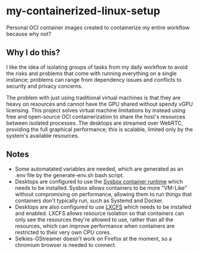 # my-containerized-linux-setup
Personal OCI container images created to containerize my entire workflow because why not?

## Why I do this?
I like the idea of isolating groups of tasks from my daily workflow to avoid the risks and problems that come with running everything on a single instance; problems can range from dependency issues and conflicts to security and privacy concerns.

The problem with just using traditional virtual machines is that they are heavy on resources and cannot have the GPU shared without spendy vGPU licensing. This project solves virtual machine limitations by instead using free and open-source OCI containerization to share the host's resources between isolated processes. The desktops are streamed over WebRTC, providing the full graphical performance; this is scalable, limited only by the system's available resources.

## Notes
* Some automatated variables are needed, which are generated as an .env file by the generate-env.sh bash script.
* Desktops are configured to use the [Sysbox container runtime](https://github.com/nestybox/sysbox) which needs to be installed. Sysbox allows containers to be more "VM-Like" without compromising on performance, allowing them to run things that containers don't typically run, such as Systemd and Docker.
* Desktops are also configured to use [LXCFS](https://github.com/lxc/lxcfs) which needs to be installed and enabled. LXCFS allows resource isolation so that containers can only see the resources they're allowed to use, rather than all the resources, which can improve performance when containers are restricted to their very own CPU cores.
* Selkies-GStreamer doesn't work on Firefox at the moment, so a chromium browser is needed to connect.
